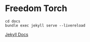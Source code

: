 # Freedom Torch



```
cd docs
bundle exec jekyll serve --livereload

```


[Jekyll Docs](https://jekyllrb.com/docs/themes/#overriding-theme-defaults)